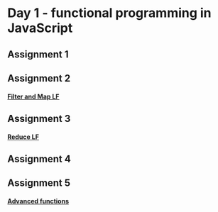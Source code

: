 # Day 1 - functional programming in JavaScript

## Assignment 1

## Assignment 2
#### [Filter and Map LF](http://jsbin.com/wudefe/65/edit?js,console)

## Assignment 3
#### [Reduce LF](https://jsbin.com/navife/16/edit?js,console)

## Assignment 4

## Assignment 5
#### [Advanced functions](http://jsbin.com/fegemiy/edit?js,console)
